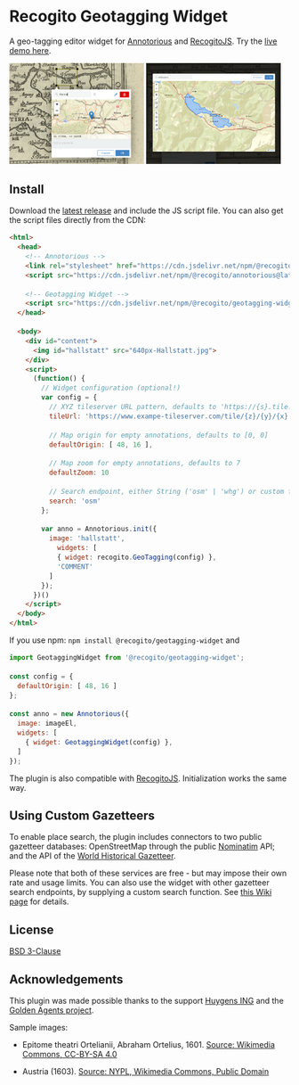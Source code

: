 # Recogito Geotagging Widget

A geo-tagging editor widget for [Annotorious](https://annotorious.com) and 
[RecogitoJS](https://github.com/recogito/recogito-js). Try the [live demo here](https://recogito.github.io/geotagging-widget/).

<img src="screenshot-01.jpg" style="width:48%"> <img src="screenshot-02.jpg" style="width:48%">

## Install

Download the [latest release](https://github.com/recogito/geotagging-widget/releases) and include the JS script file. You can also get the script files directly from the CDN:

```html
<html>
  <head>
    <!-- Annotorious -->
    <link rel="stylesheet" href="https://cdn.jsdelivr.net/npm/@recogito/annotorious@latest/dist/annotorious.min.css">
    <script src="https://cdn.jsdelivr.net/npm/@recogito/annotorious@latest/dist/annotorious.min.js"></script>

    <!-- Geotagging Widget -->
    <script src="https://cdn.jsdelivr.net/npm/@recogito/geotagging-widget@latest"></script>
  </head>
  
  <body>
    <div id="content">
      <img id="hallstatt" src="640px-Hallstatt.jpg">
    </div>
    <script>
      (function() {
        // Widget configuration (optional!)
        var config = {
          // XYZ tileserver URL pattern, defaults to 'https://{s}.tile.openstreetmap.org/{z}/{x}/{y}.png',
          tileUrl: 'https://www.exampe-tileserver.com/tile/{z}/{y}/{x}',

          // Map origin for empty annotations, defaults to [0, 0]
          defaultOrigin: [ 48, 16 ],

          // Map zoom for empty annotations, defaults to 7
          defaultZoom: 10

          // Search endpoint, either String ('osm' | 'whg') or custom function
          search: 'osm'
        };

        var anno = Annotorious.init({
          image: 'hallstatt',
            widgets: [
            { widget: recogito.GeoTagging(config) },
            'COMMENT'
          ]
        });
      })()
    </script>
  </body>
</html>
```

If you use npm: `npm install @recogito/geotagging-widget` and

```js
import GeotaggingWidget from '@recogito/geotagging-widget';

const config = {
  defaultOrigin: [ 48, 16 ]
};

const anno = new Annotorious({
  image: imageEl,
  widgets: [
    { widget: GeotaggingWidget(config) },
  ]
});
```

The plugin is also compatible with [RecogitoJS](https://github.com/recogito/recogito-js). Initialization works the same way.

## Using Custom Gazetteers

To enable place search, the plugin includes connectors to two public gazetteer databases: OpenStreetMap through the public [Nominatim](https://nominatim.org/) API; and the API of the [World Historical Gazetteer](https://whgazetteer.org/). 

Please note that both of these services are free - but may impose their own rate and usage limits. You can also use the widget with other gazetteer search endpoints, by supplying a custom search function. See [this Wiki page](https://github.com/recogito/geotagging-widget/wiki/Using-Custom-Gazetteer-APIs) for details.

## License

[BSD 3-Clause](https://github.com/recogito/geotagging-widget/blob/main/LICENSE)

## Acknowledgements

This plugin was made possible thanks to the support [Huygens ING](https://www.huygens.knaw.nl/) and the [Golden Agents project](https://www.goldenagents.org/).

Sample images: 

- Epitome theatri Ortelianii, Abraham Ortelius, 1601. [Source: Wikimedia Commons, CC-BY-SA 4.0](https://commons.wikimedia.org/wiki/File:Epitome_theatri_Ortelianii,_Abraham_Ortelio.jpg)

- Austria (1603). [Source: NYPL, Wikimedia Commons, Public Domain](https://commons.wikimedia.org/wiki/File:Austria_(NYPL_b15404146-1632179).jpg)